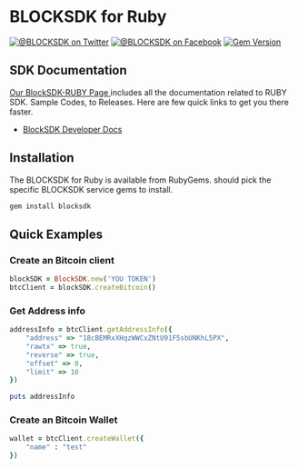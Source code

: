 # BLOCKSDK for Ruby
[![@BLOCKSDK on Twitter](https://img.shields.io/badge/twitter-%40BLOCKSDK-blue.svg)](https://twitter.com/BlockSdk1)
[![@BLOCKSDK on Facebook](https://img.shields.io/badge/facebook-%40BLOCKSDK-blue.svg)](https://www.facebook.com/blocksdk)
[![Gem Version](https://badge.fury.io/rb/blocksdk.svg)](https://badge.fury.io/rb/blocksdk)

## SDK Documentation
[ Our BlockSDK-RUBY Page ](https://docs.blocksdk.com/) includes all the documentation related to RUBY SDK. Sample Codes, to Releases. Here are few quick links to get you there faster.
* [ BlockSDK Developer Docs]


## Installation

The BLOCKSDK for Ruby is available from RubyGems.
should pick the specific BLOCKSDK service gems to install.

```ruby
gem install blocksdk
```

## Quick Examples
### Create an Bitcoin client
```ruby
blockSDK = BlockSDK.new('YOU TOKEN')
btcClient = blockSDK.createBitcoin()
```
### Get Address info
```ruby
addressInfo = btcClient.getAddressInfo({
    "address" => "18cBEMRxXHqzWWCxZNtU91F5sbUNKhL5PX",
    "rawtx" => true,
    "reverse" => true,
    "offset" => 0,
    "limit" => 10
})

puts addressInfo
```

### Create an Bitcoin Wallet
```ruby
wallet = btcClient.createWallet({
    "name" : "test"
})
```

[BlockSDK Developer Docs]: https://docs.blocksdk.com
